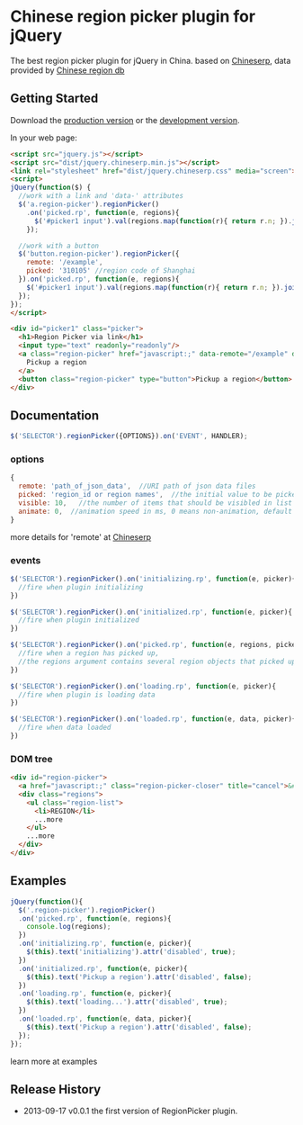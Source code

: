 # Chinese region picker plugin for jQuery

The best region picker plugin for jQuery in China. based on [Chineserp][crp], data provided by [Chinese region db][crd]


## Getting Started
Download the [production version][min] or the [development version][dev].

In your web page:

```html
<script src="jquery.js"></script>
<script src="dist/jquery.chineserp.min.js"></script>
<link rel="stylesheet" href="dist/jquery.chineserp.css" media="screen">
<script>
jQuery(function($) {
  //work with a link and 'data-' attributes
  $('a.region-picker').regionPicker()
    .on('picked.rp', function(e, regions){
      $('#picker1 input').val(regions.map(function(r){ return r.n; }).join(", "));
    });

  //work with a button
  $('button.region-picker').regionPicker({
    remote: '/example',
    picked: '310105' //region code of Shanghai
  }).on('picked.rp', function(e, regions){
    $('#picker1 input').val(regions.map(function(r){ return r.n; }).join(", "));
  });
});
</script>

<div id="picker1" class="picker">
  <h1>Region Picker via link</h1>
  <input type="text" readonly="readonly"/>
  <a class="region-picker" href="javascript:;" data-remote="/example" data-picked="新疆维吾尔自治区, 喀什地区, 巴楚县" data-visible="5">
    Pickup a region
  </a>
  <button class="region-picker" type="button">Pickup a region</button>
</div>
```

## Documentation

```javascript
$('SELECTOR').regionPicker({OPTIONS}).on('EVENT', HANDLER);
```

### options
```javascript
{
  remote: 'path_of_json_data',  //URI path of json data files
  picked: 'region_id or region names',  //the initial value to be picked, names are seperated by comma or space, defaule is empty.
  visible: 10,   //the number of items that should be visibled in list element, default is 10.
  animate: 0,  //animation speed in ms, 0 means non-animation, default is 0
}
```
more details for 'remote' at [Chineserp][crp]

### events

```javascript
$('SELECTOR').regionPicker().on('initializing.rp', function(e, picker){
  //fire when plugin initializing
})
```

```javascript
$('SELECTOR').regionPicker().on('initialized.rp', function(e, picker){
  //fire when plugin initialized
})
```

```javascript
$('SELECTOR').regionPicker().on('picked.rp', function(e, regions, picker){
  //fire when a region has picked up,
  //the regions argument contains several region objects that picked up by user
})
```

```javascript
$('SELECTOR').regionPicker().on('loading.rp', function(e, picker){
  //fire when plugin is loading data
})
```

```javascript
$('SELECTOR').regionPicker().on('loaded.rp', function(e, data, picker){
  //fire when data loaded
})
```

### DOM tree

```html
<div id="region-picker">
  <a href="javascript:;" class="region-picker-closer" title="cancel">&#215;</a>
  <div class="regions">
    <ul class="region-list">
      <li>REGION</li>
      ...more
    </ul>
    ...more
  </div>
</div>
```

## Examples

```javascript
jQuery(function(){
  $('.region-picker').regionPicker()
  .on('picked.rp', function(e, regions){
    console.log(regions);
  })
  .on('initializing.rp', function(e, picker){
    $(this).text('initializing').attr('disabled', true);
  })
  .on('initialized.rp', function(e, picker){
    $(this).text('Pickup a region').attr('disabled', false);
  })
  .on('loading.rp', function(e, picker){
    $(this).text('loading...').attr('disabled', true);
  })
  .on('loaded.rp', function(e, data, picker){
    $(this).text('Pickup a region').attr('disabled', false);
  });
});
```
learn more at examples


## Release History
  * 2013-09-17  v0.0.1  the first version of RegionPicker plugin.

[crp]: https://github.com/xixilive/chineserp
[crd]: https://github.com/xixilive/chinese_region_db
[min]: https://raw.github.com/xixilive/chineserp-jquery/master/dist/jquery.chineserp.min.js
[dev]: https://raw.github.com/xixilive/chineserp-jquery/master/dist/jquery.chineserp.js
[gh]: http://xixilive.github.io/jquery.chineserp